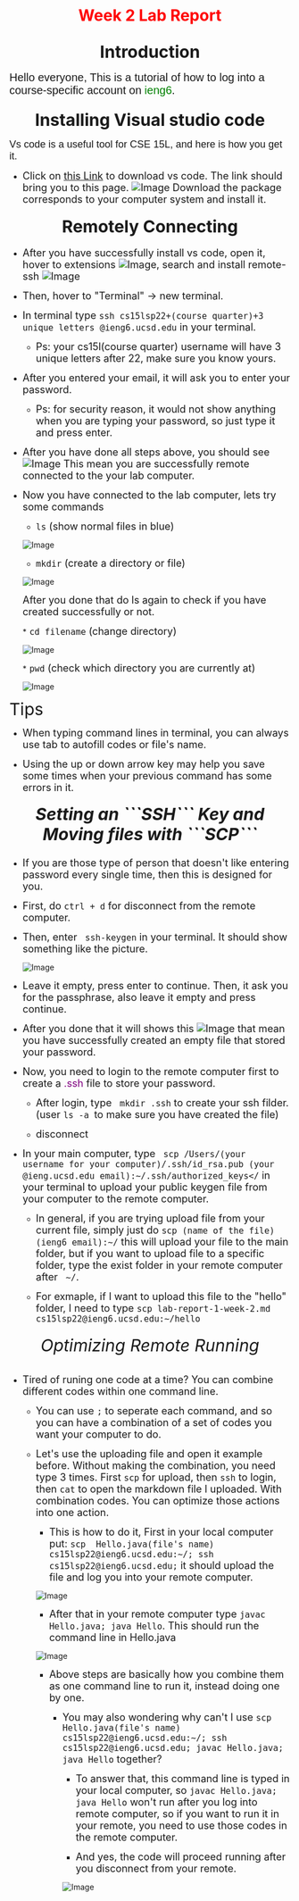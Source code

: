 <h1 align = "center">
   <span style ="color:red">Week 2 Lab Report</span>
</h1>

<h2 align = "center">
    <span style = "font-size: 30px">Introduction</span>
</h2>

<span style = "font-size: 20px; font-family:Arial"> Hello everyone, This is a tutorial of how to log into a course-specific account on <span style = "color:green">ieng6</span>.</span>

<h3 align = "center">
    <span style = "font-size:30px"> Installing Visual studio code</span>
    </h3>

<span style = "font-size: 18px; font-family:Arial">
    Vs code is a useful tool for CSE 15L, and here is how you get it.
</span>

* <span style = "font-size: 18px"> Click on [this Link](https://code.visualstudio.com/download) to download vs code. The link should bring you to this page.
![Image](vscode.png) Download the package corresponds to your computer system and install it.
</span>

<h4 align = "center">
    <span style = "font-size:30px">Remotely Connecting</span>
</h4>

* <span style = "font-size: 18px"> After you have successfully install vs code, open it, hover to extensions ![Image](extensions.png), search and install remote-ssh ![Image](remotessh.png)

* <span style = "font-size: 18px"> Then, hover to "Terminal" -> new terminal.

* <span style = "font-size: 18px"> In terminal type ```ssh cs15lsp22+(course quarter)+3 unique letters @ieng6.ucsd.edu``` in your terminal.</span>
    
    * <span style = "font-size: 18px"> Ps: your cs15l(course quarter) username will have 3 unique letters after 22, make sure you know yours.</span>

* <span style = "font-size: 18px"> After you entered your email, it will ask you to enter your password.</span>

    * <span style = "font-size: 18px"> Ps: for security reason, it would not show anything when you are typing your password, so just type it and press enter.</span>

* <span style = "font-size: 18px"> After you have done all steps above, you should see ![Image](login.png) This mean you are successfully remote connected to the your lab computer.

* <span style = "font-size: 18px"> Now you have connected to the lab computer, lets try some commands
    * <span style = "font-size: 18px"> `ls` (show normal files in blue) </span>
    
    ![Image](ls.png)

    * <span style = "font-size: 18px"> ```mkdir``` (create a directory or file)</span>

    ![Image](mkdir.png)

    <span style = "font-size: 18px"> After you done that do ls again to check if you have created successfully or not.</span>

    *<span style = "font-size: 18px"> ```cd filename``` (change directory) </span>

    ![Image](cd.png)

    *<span style = "font-size: 18px"> ```pwd``` (check which directory you are currently at) </span>

    ![Image](pwd.png)

<span style = "font-size:30px"> Tips

* <span style = "font-size:18px"> When typing command lines in terminal, you can always use tab to autofill codes or file's name.

* <span style = "font-size:18px"> Using the up or down arrow key may help you save some times when your previous command has some errors in it.

<h5 align = "center">
    <span style = "font-size: 30px"> Setting an ```SSH``` Key and Moving files with ```SCP```</span>
</h5>

* <span style = "font-size: 18px">If you are those type of person that doesn't like entering password every single time, then this is designed for you.

* <span style = "font-size: 18px">First, do ```ctrl + d``` for disconnect from the remote computer.

* <span style = "font-size: 18px">Then, enter ``` ssh-keygen``` in your terminal. It should show something like the picture.

  ![Image](keygen1.png)

* <span style = "font-size:18px">Leave it empty, press enter to continue. Then, it ask you for the passphrase, also leave it empty and press continue.

* <span style = "font-size:18px"> After you done that it will shows this ![Image](keygen.png) that mean you have successfully created an empty file that stored your password.

* <span style = "font-size:18px"> Now, you need to login to the remote computer first to create a <span style = "color:purple">.ssh</span> file to store your password.

    * <span style = "font-size:18px"> After login, type ``` mkdir .ssh``` to create your ssh filder. (user ```ls -a ```to make sure you have created the file)

    * <span style = "font-size:18px"> disconnect

* <span style = "font-size:18px"> In your main computer, type ``` scp /Users/(your username for your computer)/.ssh/id_rsa.pub (your @ieng.ucsd.edu email):~/.ssh/authorized_keys</``` in your terminal to upload your public keygen file from your computer to the remote computer.

    * <span style = "font-size:18px"> In general, if you are trying upload file from your current file, simply just do ```scp (name of the file) (ieng6 email):~/``` this will upload your file to the main folder, but if you want to upload file to a specific folder, type the exist folder in your remote computer after ``` ~/```.

    * <span style = "font-size:18px"> For exmaple, if I want to upload this file to the "hello" folder, I need to type ```scp lab-report-1-week-2.md cs15lsp22@ieng6.ucsd.edu:~/hello```

<h6 align = "center">
    <span style = "font-size: 30px"> Optimizing Remote Running </span>
</h6>

* <span style = "font-size:18px"> Tired of runing one code at a time? You can combine different codes within one command line.

    * <span style = "font-size:18px"> You can use ```;``` to seperate each command, and so you can have a combination of a set of codes you want your computer to do.

    * <span style = "font-size:18px"> Let's use the uploading file and open it example before. Without making the combination, you need type 3 times. First `scp` for upload, then ```ssh``` to login, then ```cat``` to open the markdown file I uploaded. With combination codes. You can optimize those actions into one action.

        * <span style = "font-size:18px"> This is how to do it, First in your local computer put: ```scp  Hello.java(file's name) cs15lsp22@ieng6.ucsd.edu:~/; ssh cs15lsp22@ieng6.ucsd.edu;``` it should upload the file and log you into your remote computer.

        ![Image](upload_login.png)

        * <span style = "font-size:18px">After that in your remote computer type ```javac Hello.java; java Hello```. This should run the command line in Hello.java

        ![Image](javac.png)

        * <span style = "font-size:18px"> Above steps are basically how you combine them as one command line to run it, instead doing one by one.

            * <span style = "font-size:18px"> You may also wondering why can't I use ```scp  Hello.java(file's name) cs15lsp22@ieng6.ucsd.edu:~/; ssh cs15lsp22@ieng6.ucsd.edu; javac Hello.java; java Hello``` together?
                
                * <span style = "font-size:18px"> To answer that, this command line is typed in your local computer, so ```javac Hello.java; java Hello``` won't run after you log into remote computer, so if you want to run it in your remote, you need to use those codes in the remote computer.

                * <span style = "font-size:18px"> And yes, the code will proceed running after you disconnect from your remote.

                ![Image](Hello.png)
